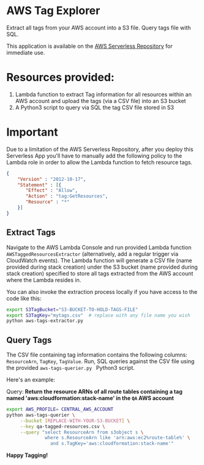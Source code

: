 # AWS Tag Explorer

Extract all tags from your AWS account into a S3 file. Query tags file with SQL.

This application is available on the [AWS Serverless Repository](https://aws.amazon.com/serverless/serverlessrepo/) for immediate use.

# Resources provided:

1. Lambda function to extract Tag information for all resources within an AWS account and upload the tags (via a CSV file) into an S3 bucket
2. A Python3 script to query via SQL the tag CSV file stored in S3


# Important

Due to a limitation of the AWS Serverless Repository, after you deploy this Serverless App you'll have to manually add the following policy to the Lambda role in order to allow the Lambda function to fetch resource tags.

```json
{   
    "Version" : "2012-10-17",   
    "Statement" : [{      
       "Effect" : "Allow",      
       "Action" : "tag:GetResources",      
       "Resource" : "*"      
    }] 
}
```

## Extract Tags

Navigate to the AWS Lambda Console and run provided Lambda function ```AWSTaggedResourcesExtractor``` (alternatively, add a regular trigger via CloudWatch events). The Lambda function will generate a CSV file (name provided during stack creation) under the S3 bucket (name provided during stack creation) specified to store all tags extracted from the AWS account where the Lambda resides in.

You can also invoke the extraction process locally if you have access to the code like this:

```bash
export S3TagBucket="S3-BUCKET-TO-HOLD-TAGS-FILE"
export S3TagKey="mytags.csv"  # replace with any file name you wish
python aws-tags-extractor.py 
```

## Query Tags

The CSV file containing tag information contains the following columns: ```ResourceArn```, ```TagKey```, ```TagValue```. Run, SQL queries against the CSV file using the provided ```aws-tags-querier.py ``` Python3 script.

Here's an example:

Query: __Return the resource ARNs of all route tables containing a tag named 'aws:cloudformation:stack-name' in the ```QA``` AWS account__

```bash
export AWS_PROFILE= CENTRAL_AWS_ACCOUNT
python aws-tags-querier \
     --bucket [REPLACE-WITH-YOUR-S3-BUCKET] \
     --key qa-tagged-resources.csv \
     --query "select ResourceArn from s3object s \
              where s.ResourceArn like 'arn:aws:ec2%route-table%' \
                and s.TagKey='aws:cloudformation:stack-name'"
```

__Happy Tagging!__